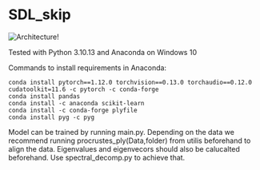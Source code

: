 # SDL_skip

![Architecture!]([/Image/DownsampleBlock.drawio4(1).svg](https://github.com/MichZap/SDL_skip/blob/main/SDL_skip/Image/DownsampleBlock.drawio4(1).svg) "Architecture")

Tested with Python 3.10.13 and Anaconda on Windows 10

Commands to install requirements in Anaconda:
```
conda install pytorch==1.12.0 torchvision==0.13.0 torchaudio==0.12.0 cudatoolkit=11.6 -c pytorch -c conda-forge
conda install pandas
conda install -c anaconda scikit-learn
conda install -c conda-forge plyfile
conda install pyg -c pyg
```

Model can be trained by running main.py.
Depending on the data we recommend running procrustes_ply(Data,folder) from utilis beforehand to align the data.
Eigenvalues and eigenvecors should also be calucalted beforehand. Use spectral_decomp.py to achieve that.
